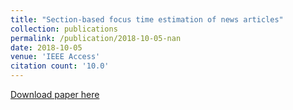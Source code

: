 ```yaml
---
title: "Section-based focus time estimation of news articles"
collection: publications
permalink: /publication/2018-10-05-nan
date: 2018-10-05
venue: 'IEEE Access'
citation count: '10.0'
---
```

[Download paper here](https://scholar.google.com/citations?view_op=view_citation&hl=en&user=CCckbEUAAAAJ&cstart=20&pagesize=80&citation_for_view=CCckbEUAAAAJ:_xSYboBqXhAC)
